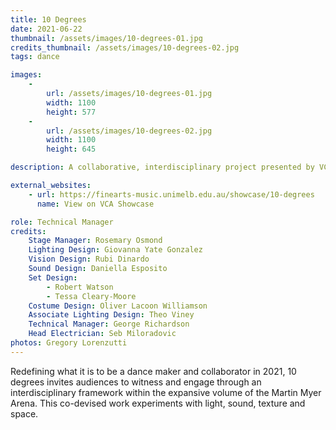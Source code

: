 ```yaml
---
title: 10 Degrees
date: 2021-06-22
thumbnail: /assets/images/10-degrees-01.jpg
credits_thumbnail: /assets/images/10-degrees-02.jpg
tags: dance

images:
    -
        url: /assets/images/10-degrees-01.jpg
        width: 1100
        height: 577
    -
        url: /assets/images/10-degrees-02.jpg
        width: 1100
        height: 645

description: A collaborative, interdisciplinary project presented by VCA Dance and Design and Production students.

external_websites:
    - url: https://finearts-music.unimelb.edu.au/showcase/10-degrees
      name: View on VCA Showcase

role: Technical Manager
credits:
    Stage Manager: Rosemary Osmond
    Lighting Design: Giovanna Yate Gonzalez
    Vision Design: Rubi Dinardo
    Sound Design: Daniella Esposito
    Set Design: 
        - Robert Watson
        - Tessa Cleary-Moore
    Costume Design: Oliver Lacoon Williamson
    Associate Lighting Design: Theo Viney
    Technical Manager: George Richardson
    Head Electrician: Seb Miloradovic
photos: Gregory Lorenzutti
---
```


Redefining what it is to be a dance maker and collaborator in 2021, 10 degrees invites audiences to witness and engage through an interdisciplinary framework within the expansive volume of the Martin Myer Arena. This co-devised work experiments with light, sound, texture and space.